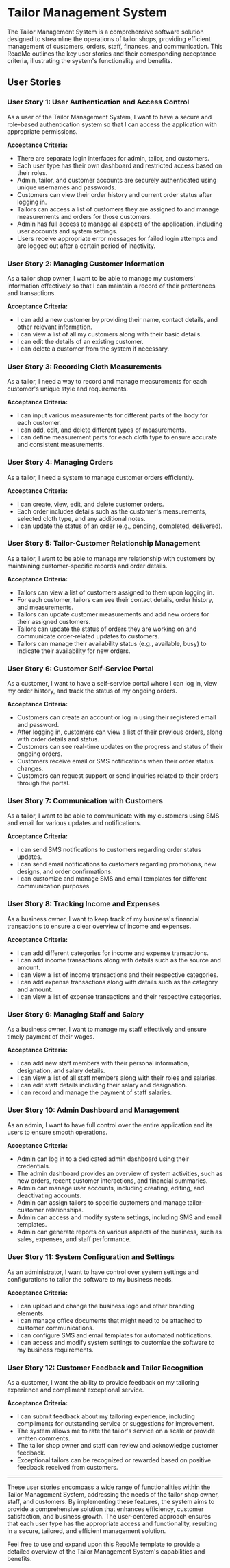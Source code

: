 # Tailor Management System

The Tailor Management System is a comprehensive software solution designed to streamline the operations of tailor shops, providing efficient management of customers, orders, staff, finances, and communication. This ReadMe outlines the key user stories and their corresponding acceptance criteria, illustrating the system's functionality and benefits.

## User Stories

### User Story 1: User Authentication and Access Control

As a user of the Tailor Management System, I want to have a secure and role-based authentication system so that I can access the application with appropriate permissions.

**Acceptance Criteria:**

- There are separate login interfaces for admin, tailor, and customers.
- Each user type has their own dashboard and restricted access based on their roles.
- Admin, tailor, and customer accounts are securely authenticated using unique usernames and passwords.
- Customers can view their order history and current order status after logging in.
- Tailors can access a list of customers they are assigned to and manage measurements and orders for those customers.
- Admin has full access to manage all aspects of the application, including user accounts and system settings.
- Users receive appropriate error messages for failed login attempts and are logged out after a certain period of inactivity.

### User Story 2: Managing Customer Information

As a tailor shop owner, I want to be able to manage my customers' information effectively so that I can maintain a record of their preferences and transactions.

**Acceptance Criteria:**

- I can add a new customer by providing their name, contact details, and other relevant information.
- I can view a list of all my customers along with their basic details.
- I can edit the details of an existing customer.
- I can delete a customer from the system if necessary.

### User Story 3: Recording Cloth Measurements

As a tailor, I need a way to record and manage measurements for each customer's unique style and requirements.

**Acceptance Criteria:**

- I can input various measurements for different parts of the body for each customer.
- I can add, edit, and delete different types of measurements.
- I can define measurement parts for each cloth type to ensure accurate and consistent measurements.

### User Story 4: Managing Orders

As a tailor, I need a system to manage customer orders efficiently.

**Acceptance Criteria:**

- I can create, view, edit, and delete customer orders.
- Each order includes details such as the customer's measurements, selected cloth type, and any additional notes.
- I can update the status of an order (e.g., pending, completed, delivered).

### User Story 5: Tailor-Customer Relationship Management

As a tailor, I want to be able to manage my relationship with customers by maintaining customer-specific records and order details.

**Acceptance Criteria:**

- Tailors can view a list of customers assigned to them upon logging in.
- For each customer, tailors can see their contact details, order history, and measurements.
- Tailors can update customer measurements and add new orders for their assigned customers.
- Tailors can update the status of orders they are working on and communicate order-related updates to customers.
- Tailors can manage their availability status (e.g., available, busy) to indicate their availability for new orders.

### User Story 6: Customer Self-Service Portal

As a customer, I want to have a self-service portal where I can log in, view my order history, and track the status of my ongoing orders.

**Acceptance Criteria:**

- Customers can create an account or log in using their registered email and password.
- After logging in, customers can view a list of their previous orders, along with order details and status.
- Customers can see real-time updates on the progress and status of their ongoing orders.
- Customers receive email or SMS notifications when their order status changes.
- Customers can request support or send inquiries related to their orders through the portal.

### User Story 7: Communication with Customers

As a tailor, I want to be able to communicate with my customers using SMS and email for various updates and notifications.

**Acceptance Criteria:**

- I can send SMS notifications to customers regarding order status updates.
- I can send email notifications to customers regarding promotions, new designs, and order confirmations.
- I can customize and manage SMS and email templates for different communication purposes.

### User Story 8: Tracking Income and Expenses

As a business owner, I want to keep track of my business's financial transactions to ensure a clear overview of income and expenses.

**Acceptance Criteria:**

- I can add different categories for income and expense transactions.
- I can add income transactions along with details such as the source and amount.
- I can view a list of income transactions and their respective categories.
- I can add expense transactions along with details such as the category and amount.
- I can view a list of expense transactions and their respective categories.

### User Story 9: Managing Staff and Salary

As a business owner, I want to manage my staff effectively and ensure timely payment of their wages.

**Acceptance Criteria:**

- I can add new staff members with their personal information, designation, and salary details.
- I can view a list of all staff members along with their roles and salaries.
- I can edit staff details including their salary and designation.
- I can record and manage the payment of staff salaries.

### User Story 10: Admin Dashboard and Management

As an admin, I want to have full control over the entire application and its users to ensure smooth operations.

**Acceptance Criteria:**

- Admin can log in to a dedicated admin dashboard using their credentials.
- The admin dashboard provides an overview of system activities, such as new orders, recent customer interactions, and financial summaries.
- Admin can manage user accounts, including creating, editing, and deactivating accounts.
- Admin can assign tailors to specific customers and manage tailor-customer relationships.
- Admin can access and modify system settings, including SMS and email templates.
- Admin can generate reports on various aspects of the business, such as sales, expenses, and staff performance.

### User Story 11: System Configuration and Settings

As an administrator, I want to have control over system settings and configurations to tailor the software to my business needs.

**Acceptance Criteria:**

- I can upload and change the business logo and other branding elements.
- I can manage office documents that might need to be attached to customer communications.
- I can configure SMS and email templates for automated notifications.
- I can access and modify system settings to customize the software to my business requirements.

### User Story 12: Customer Feedback and Tailor Recognition

As a customer, I want the ability to provide feedback on my tailoring experience and compliment exceptional service.

**Acceptance Criteria:**

- I can submit feedback about my tailoring experience, including compliments for outstanding service or suggestions for improvement.
- The system allows me to rate the tailor's service on a scale or provide written comments.
- The tailor shop owner and staff can review and acknowledge customer feedback.
- Exceptional tailors can be recognized or rewarded based on positive feedback received from customers.

---

These user stories encompass a wide range of functionalities within the Tailor Management System, addressing the needs of the tailor shop owner, staff, and customers. By implementing these features, the system aims to provide a comprehensive solution that enhances efficiency, customer satisfaction, and business growth. The user-centered approach ensures that each user type has the appropriate access and functionality, resulting in a secure, tailored, and efficient management solution.

Feel free to use and expand upon this ReadMe template to provide a detailed overview of the Tailor Management System's capabilities and benefits.
